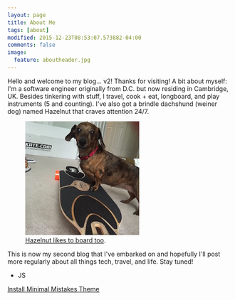 ```yaml
---
layout: page
title: About Me
tags: [about]
modified: 2015-12-23T08:53:07.573882-04:00
comments: false
image:
  feature: aboutheader.jpg
---
```


Hello and welcome to my blog... v2! Thanks for visiting! A bit about myself: I'm a software engineer originally from D.C. but now residing in Cambridge, UK. Besides tinkering with stuff, I travel, cook + eat, longboard, and play instruments (5 and counting). I've also got a brindle dachshund (weiner dog) named Hazelnut that craves attention 24/7.

<figure>
	<a href="/images/hazyboard.jpg"><img src="/images/hazyboard.jpg"></a>
	<figcaption><a href="/images/hazyboard.jpg" title="Hazelnut likes to board">Hazelnut likes to board too</a>.</figcaption>
</figure>

This is now my second blog that I've embarked on and hopefully I'll post more regularly about all things tech, travel, and life. Stay tuned!

- JS

<a markdown="0" href="{{ site.url }}/theme-setup" class="btn">Install Minimal Mistakes Theme</a>

